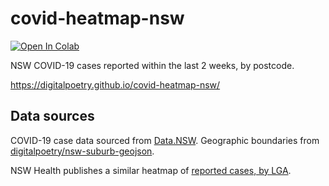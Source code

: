 # covid-heatmap-nsw

[![Open In Colab](https://colab.research.google.com/assets/colab-badge.svg)](https://colab.research.google.com/github/digitalpoetry/covid-heatmap-nsw/blob/main/covid_heatmap.ipynb)

NSW COVID-19 cases reported within the last 2 weeks, by postcode.

https://digitalpoetry.github.io/covid-heatmap-nsw/

## Data sources

COVID-19 case data sourced from [Data.NSW](https://data.nsw.gov.au/search/dataset/ds-nsw-ckan-aefcde60-3b0c-4bc0-9af1-6fe652944ec2/details).
Geographic boundaries from [digitalpoetry/nsw-suburb-geojson](https://github.com/digitalpoetry/nsw-suburb-geojson).

NSW Health publishes a similar heatmap of [reported cases, by LGA](https://www.health.nsw.gov.au/Infectious/covid-19/Pages/stats-nsw.aspx).
